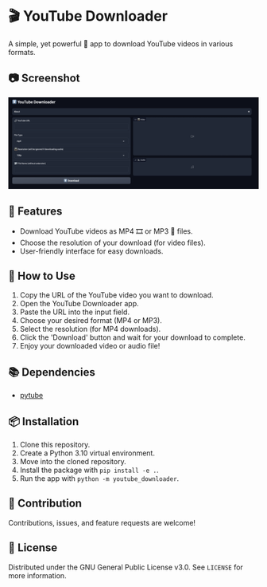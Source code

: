 # 🎬 YouTube Downloader

A simple, yet powerful 💪 app to download YouTube videos in various formats.

## 📷 Screenshot
![Screenshot](assets/screenshot.png)

## 🚀 Features
- Download YouTube videos as MP4 🎞️ or MP3 🎵 files.
- Choose the resolution of your download (for video files).
- User-friendly interface for easy downloads.

## 📝 How to Use
1. Copy the URL of the YouTube video you want to download.
2. Open the YouTube Downloader app.
3. Paste the URL into the input field.
4. Choose your desired format (MP4 or MP3).
5. Select the resolution (for MP4 downloads).
6. Click the 'Download' button and wait for your download to complete.
7. Enjoy your downloaded video or audio file!

## 📚 Dependencies
- [pytube](https://github.com/pytube/pytube)

## 📦 Installation
1. Clone this repository.
2. Create a Python 3.10 virtual environment.
3. Move into the cloned repository.
4. Install the package with `pip install -e .`.
5. Run the app with `python -m youtube_downloader`.

## 🙌 Contribution
Contributions, issues, and feature requests are welcome!

## 📃 License
Distributed under the GNU General Public License v3.0. See `LICENSE` for more information.